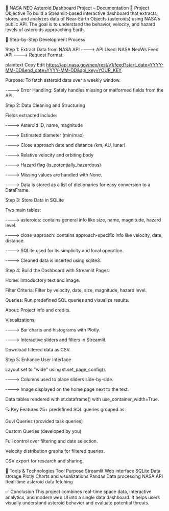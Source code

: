 🚀 NASA NEO Asteroid Dashboard Project – Documentation
🔰 Project Objective
To build a Streamlit-based interactive dashboard that extracts, stores, and analyzes data of Near-Earth Objects (asteroids) using NASA's public API. The goal is to understand the behavior, velocity, and hazard levels of asteroids approaching Earth.

🧱 Step-by-Step Development Process

Step 1: Extract Data from NASA API
----> API Used: NASA NeoWs Feed API
----> Request Format:

plaintext
Copy
Edit
https://api.nasa.gov/neo/rest/v1/feed?start_date=YYYY-MM-DD&end_date=YYYY-MM-DD&api_key=YOUR_KEY

Purpose: To fetch asteroid data over a weekly window.

----> Error Handling: Safely handles missing or malformed fields from the API.

Step 2: Data Cleaning and Structuring

Fields extracted include:

----> Asteroid ID, name, magnitude

----> Estimated diameter (min/max)

----> Close approach date and distance (km, AU, lunar)

----> Relative velocity and orbiting body

----> Hazard flag (is_potentially_hazardous)

----> Missing values are handled with None.

----> Data is stored as a list of dictionaries for easy conversion to a DataFrame.

Step 3: Store Data in SQLite

Two main tables:

----> asteroids: contains general info like size, name, magnitude, hazard level.

----> close_approach: contains approach-specific info like velocity, date, distance.

----> SQLite used for its simplicity and local operation.

----> Cleaned data is inserted using sqlite3.

Step 4: Build the Dashboard with Streamlit
Pages:

Home: Introductory text and image.

Filter Criteria: Filter by velocity, date, size, magnitude, hazard level.

Queries: Run predefined SQL queries and visualize results.

About: Project info and credits.

Visualizations:

----> Bar charts and histograms with Plotly.

----> Interactive sliders and filters in Streamlit.

Download filtered data as CSV.

Step 5: Enhance User Interface

Layout set to "wide" using st.set_page_config().

----> Columns used to place sliders side-by-side.

----> Image displayed on the home page next to the text.

Data tables rendered with st.dataframe() with use_container_width=True.

🔍 Key Features
25+ predefined SQL queries grouped as:

Guvi Queries (provided task queries)

Custom Queries (developed by you)

Full control over filtering and date selection.

Velocity distribution graphs for filtered queries.

CSV export for research and sharing.

🧪 Tools & Technologies
Tool	Purpose
Streamlit	Web interface
SQLite	Data storage
Plotly	Charts and visualizations
Pandas	Data processing
NASA API	Real-time asteroid data fetching

✅ Conclusion
This project combines real-time space data, interactive analytics, and modern web UI into a single data dashboard. It helps users visually understand asteroid behavior and evaluate potential threats.
